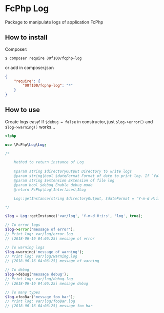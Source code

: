 # FcPhp Log

Package to manipulate logs of application FcPhp

## How to install

Composer:
```sh
$ composer require 00f100/fcphp-log
```

or add in composer.json
```json
{
	"require": {
		"00f100/fcphp-log": "*"
	}
}
```

## How to use

Create logs easy! If `$debug = false` in constructor, just `$log->error()` and `$log->warning()` works...

```php
<?php

use \FcPhp\Log\Log;

/*

	Method to return instance of Log
	
	@param string $directoryOutput Directory to write logs
	@param string|bool $dateFormat Format of date to print log. If `false` not print date
	@param string $extension Extension of file log
	@param bool $debug Enable debug mode
	@return FcPhp\Log\Interfaces\ILog

	Log::getInstance(string $directoryOutput, $dateFormat = 'Y-m-d H:i:s', string $extension = 'log', bool $debug = false) :ILog

*/

$log = Log::getInstance('var/log', 'Y-m-d H:i:s', 'log', true);

// To error logs
$log->error('message of error');
// Print log: var/log/error.log
// [2018-06-16 04:06:25] message of error

// To warning logs
$log->warning('message of warning');
// Print log: var/log/warning.log
// [2018-06-16 04:06:25] message of warning

// To debug
$log->debug('message debug');
// Print log: var/log/debug.log
// [2018-06-16 04:06:25] message debug

// To many types
$log->fooBar('message foo bar');
// Print log: var/log/fooBar.log
// [2018-06-16 04:06:25] message foo bar

```